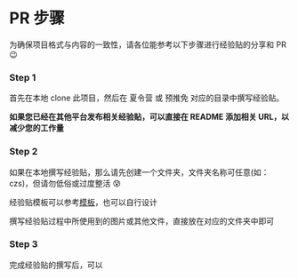 # PR 步骤

为确保项目格式与内容的一致性，请各位能参考以下步骤进行经验贴的分享和 PR  :wink:

### Step 1

首先在本地 clone 此项目，然后在 夏令营 或 预推免 对应的目录中撰写经验贴。

**如果您已经在其他平台发布相关经验贴，可以直接在 README 添加相关 URL，以减少您的工作量**

### Step 2

如果在本地撰写经验贴，那么请先创建一个文件夹，文件夹名称可任意(如：czs)，但请勿低俗或过度整活 :cold_sweat: 

经验贴模板可以参考[模板](./Template.md)，也可以自行设计

撰写经验贴过程中所使用到的图片或其他文件，直接放在对应的文件夹中即可

### Step 3

完成经验贴的撰写后，可以